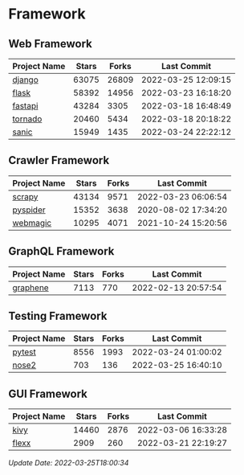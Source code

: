 # Framework

## Web Framework
| Project Name | Stars | Forks | Last Commit |
| ------------ | ----- | ----- | ----------- |
| [django](https://github.com/django/django) | 63075 | 26809 | 2022-03-25 12:09:15 |
| [flask](https://github.com/pallets/flask) | 58392 | 14956 | 2022-03-23 16:18:20 |
| [fastapi](https://github.com/tiangolo/fastapi) | 43284 | 3305 | 2022-03-18 16:48:49 |
| [tornado](https://github.com/tornadoweb/tornado) | 20460 | 5434 | 2022-03-18 20:18:22 |
| [sanic](https://github.com/sanic-org/sanic) | 15949 | 1435 | 2022-03-24 22:22:12 |

## Crawler Framework
| Project Name | Stars | Forks | Last Commit |
| ------------ | ----- | ----- | ----------- |
| [scrapy](https://github.com/scrapy/scrapy) | 43134 | 9571 | 2022-03-23 06:06:54 |
| [pyspider](https://github.com/binux/pyspider) | 15352 | 3638 | 2020-08-02 17:34:20 |
| [webmagic](https://github.com/code4craft/webmagic) | 10295 | 4071 | 2021-10-24 15:20:56 |

## GraphQL Framework
| Project Name | Stars | Forks | Last Commit |
| ------------ | ----- | ----- | ----------- |
| [graphene](https://github.com/graphql-python/graphene) | 7113 | 770 | 2022-02-13 20:57:54 |

## Testing Framework
| Project Name | Stars | Forks | Last Commit |
| ------------ | ----- | ----- | ----------- |
| [pytest](https://github.com/pytest-dev/pytest) | 8556 | 1993 | 2022-03-24 01:00:02 |
| [nose2](https://github.com/nose-devs/nose2) | 703 | 136 | 2022-03-25 16:40:10 |

## GUI Framework
| Project Name | Stars | Forks | Last Commit |
| ------------ | ----- | ----- | ----------- |
| [kivy](https://github.com/kivy/kivy) | 14460 | 2876 | 2022-03-06 16:33:28 |
| [flexx](https://github.com/flexxui/flexx) | 2909 | 260 | 2022-03-21 22:19:27 |

*Update Date: 2022-03-25T18:00:34*